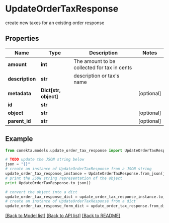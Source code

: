 # UpdateOrderTaxResponse

create new taxes for an existing order response

## Properties
Name | Type | Description | Notes
------------ | ------------- | ------------- | -------------
**amount** | **int** | The amount to be collected for tax in cents | 
**description** | **str** | description or tax&#39;s name | 
**metadata** | **Dict[str, object]** |  | [optional] 
**id** | **str** |  | 
**object** | **str** |  | [optional] 
**parent_id** | **str** |  | [optional] 

## Example

```python
from conekta.models.update_order_tax_response import UpdateOrderTaxResponse

# TODO update the JSON string below
json = "{}"
# create an instance of UpdateOrderTaxResponse from a JSON string
update_order_tax_response_instance = UpdateOrderTaxResponse.from_json(json)
# print the JSON string representation of the object
print UpdateOrderTaxResponse.to_json()

# convert the object into a dict
update_order_tax_response_dict = update_order_tax_response_instance.to_dict()
# create an instance of UpdateOrderTaxResponse from a dict
update_order_tax_response_form_dict = update_order_tax_response.from_dict(update_order_tax_response_dict)
```
[[Back to Model list]](../README.md#documentation-for-models) [[Back to API list]](../README.md#documentation-for-api-endpoints) [[Back to README]](../README.md)


